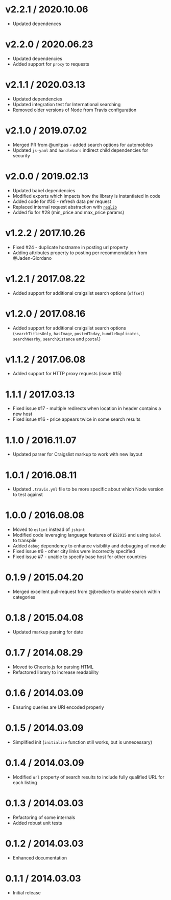 # v2.2.1 / 2020.10.06

* Updated dependences

# v2.2.0 / 2020.06.23

* Updated dependencies
* Added support for `proxy` to requests

# v2.1.1 / 2020.03.13

* Updated dependencies
* Updated integration test for International searching
* Removed older versions of Node from Travis configuration

# v2.1.0 / 2019.07.02

* Merged PR from @unitpas - added search options for automobiles
* Updated `js-yaml` and `handlebars` indirect child dependencies for security

# v2.0.0 / 2019.02.13

* Updated babel dependencies
* Modified exports which impacts how the library is instantiated in code
* Added code for #30 - refresh data per request
* Replaced internal request abstraction with [`reqlib`](https://github.com/brozeph/reqlib)
* Added fix for #28 (min_price and max_price params)

# v1.2.2 / 2017.10.26

* Fixed #24 - duplicate hostname in posting url property
* Adding attributes property to posting per recommendation from @Jaden-Giordano

# v1.2.1 / 2017.08.22

* Added support for additional craigslist search options (`offset`)

# v1.2.0 / 2017.08.16

* Added support for additional craigslist search options (`searchTitlesOnly`, `hasImage`, `postedToday`, `bundleDuplicates`, `searchNearby`, `searchDistance` and `postal`)

# v1.1.2 / 2017.06.08

* Added support for HTTP proxy requests (issue #15)

# 1.1.1 / 2017.03.13

* Fixed issue #17 - multiple redirects when location in header contains a new host
* Fixed issue #16 - price appears twice in some search results

# 1.1.0 / 2016.11.07

* Updated parser for Craigslist markup to work with new layout

# 1.0.1 / 2016.08.11

* Updated `.travis.yml` file to be more specific about which Node version to test against

# 1.0.0 / 2016.08.08

* Moved to `eslint` instead of `jshint`
* Modified code leveraging language features of `ES2015` and using `babel` to transpile
* Added `debug` dependency to enhance visibility and debugging of module
* Fixed issue #6 - other city links were incorrectly specified
* Fixed issue #7 - unable to specify base host for other countries

# 0.1.9 / 2015.04.20

* Merged excellent pull-request from @jbredice to enable search within categories

# 0.1.8 / 2015.04.08

* Updated markup parsing for date

# 0.1.7 / 2014.08.29

* Moved to Cheerio.js for parsing HTML
* Refactored library to increase readability

# 0.1.6 / 2014.03.09

* Ensuring queries are URI encoded properly

# 0.1.5 / 2014.03.09

* Simplified init (`initialize` function still works, but is unnecessary)

# 0.1.4 / 2014.03.09

* Modified `url` property of search results to include fully qualified URL for each listing

# 0.1.3 / 2014.03.03

* Refactoring of some internals
* Added robust unit tests

# 0.1.2 / 2014.03.03

* Enhanced documentation

# 0.1.1 / 2014.03.03

* Initial release
